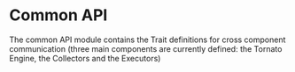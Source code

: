 # Common API

The common API module contains  the Trait definitions for cross component communication (three main components are currently defined:
the Tornato Engine, the Collectors and the Executors) 

